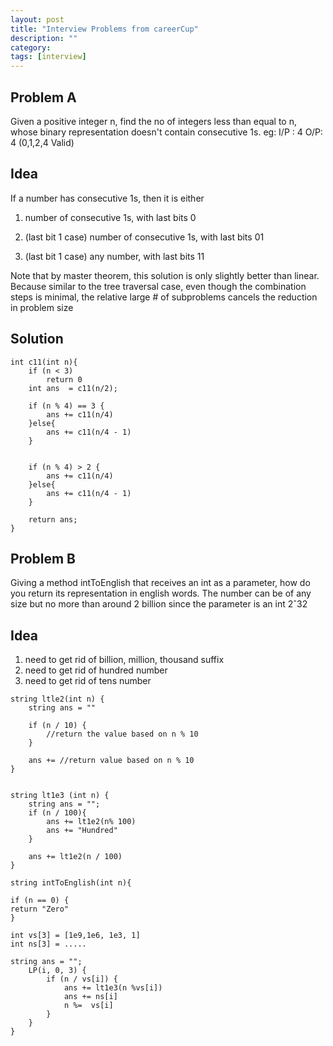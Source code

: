 ```yaml
---
layout: post
title: "Interview Problems from careerCup"
description: ""
category: 
tags: [interview]
---
```


Problem A
--------
Given a positive integer n, find the no of integers less than equal to n, whose binary representation doesn't contain consecutive 1s.
eg:
I/P : 4
O/P: 4 (0,1,2,4 Valid)


Idea
-------
If a number has consecutive 1s, then it is either 

1. number of consecutive 1s, with last bits 0

2. (last bit 1 case) number of consecutive 1s, with last bits 01

3. (last bit 1 case) any number, with last bits 11 

Note that by master theorem, this solution is only slightly better than linear. Because similar to the tree traversal case, even though the combination steps is minimal, the relative large # of subproblems cancels the reduction in problem size

Solution
---------

```
int c11(int n){
	if (n < 3) 
		return 0
	int ans  = c11(n/2);

	if (n % 4) == 3 {
		ans += c11(n/4)
	}else{
		ans += c11(n/4 - 1)
	}


	if (n % 4) > 2 {
		ans += c11(n/4)
	}else{
		ans += c11(n/4 - 1)
	}

	return ans;
}
```



Problem B
--------
Giving a method intToEnglish that receives an int as a parameter, how do you return its representation in english words. The number can be of any size but no more than around 2 billion since the parameter is an int 2ˆ32

Idea
--------
1. need to get rid of billion, million, thousand suffix 
2. need to get rid of hundred number
3. need to get rid of tens number


```
string ltle2(int n) {
	string ans = ""
	
	if (n / 10) {
		//return the value based on n % 10
	}

	ans += //return value based on n % 10
}


string lt1e3 (int n) {
	string ans = "";
	if (n / 100){
		ans += lt1e2(n% 100)
		ans += "Hundred"
	}

	ans += lt1e2(n / 100)
}

string intToEnglish(int n){

if (n == 0) {
return "Zero"
}

int vs[3] = [1e9,1e6, 1e3, 1] 
int ns[3] = .....

string ans = "";
	LP(i, 0, 3) {
		if (n / vs[i]) {
			ans += lt1e3(n %vs[i])
			ans += ns[i]
			n %=  vs[i]
		}
	}
}

```
